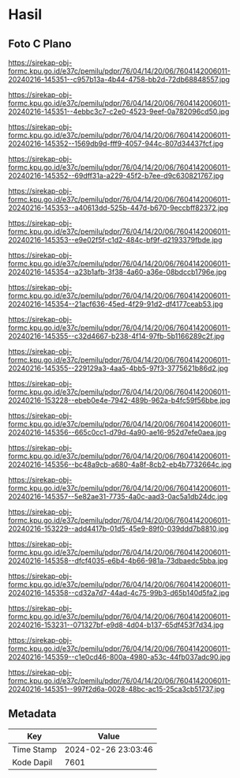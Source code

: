 # Hasil

## Foto C Plano

https://sirekap-obj-formc.kpu.go.id/e37c/pemilu/pdpr/76/04/14/20/06/7604142006011-20240216-145351--c957b13a-4b44-4758-bb2d-72db68848557.jpg

https://sirekap-obj-formc.kpu.go.id/e37c/pemilu/pdpr/76/04/14/20/06/7604142006011-20240216-145351--4ebbc3c7-c2e0-4523-9eef-0a782096cd50.jpg

https://sirekap-obj-formc.kpu.go.id/e37c/pemilu/pdpr/76/04/14/20/06/7604142006011-20240216-145352--1569db9d-fff9-4057-944c-807d34437fcf.jpg

https://sirekap-obj-formc.kpu.go.id/e37c/pemilu/pdpr/76/04/14/20/06/7604142006011-20240216-145352--69dff31a-a229-45f2-b7ee-d9c630821767.jpg

https://sirekap-obj-formc.kpu.go.id/e37c/pemilu/pdpr/76/04/14/20/06/7604142006011-20240216-145353--a40613dd-525b-447d-b670-9eccbff82372.jpg

https://sirekap-obj-formc.kpu.go.id/e37c/pemilu/pdpr/76/04/14/20/06/7604142006011-20240216-145353--e9e02f5f-c1d2-484c-bf9f-d2193379fbde.jpg

https://sirekap-obj-formc.kpu.go.id/e37c/pemilu/pdpr/76/04/14/20/06/7604142006011-20240216-145354--a23b1afb-3f38-4a60-a36e-08bdccb1796e.jpg

https://sirekap-obj-formc.kpu.go.id/e37c/pemilu/pdpr/76/04/14/20/06/7604142006011-20240216-145354--21acf636-45ed-4f29-91d2-df4177ceab53.jpg

https://sirekap-obj-formc.kpu.go.id/e37c/pemilu/pdpr/76/04/14/20/06/7604142006011-20240216-145355--c32d4667-b238-4f14-97fb-5b1166289c2f.jpg

https://sirekap-obj-formc.kpu.go.id/e37c/pemilu/pdpr/76/04/14/20/06/7604142006011-20240216-145355--229129a3-4aa5-4bb5-97f3-3775621b86d2.jpg

https://sirekap-obj-formc.kpu.go.id/e37c/pemilu/pdpr/76/04/14/20/06/7604142006011-20240216-153228--ebeb0e4e-7942-489b-962a-b4fc59f56bbe.jpg

https://sirekap-obj-formc.kpu.go.id/e37c/pemilu/pdpr/76/04/14/20/06/7604142006011-20240216-145356--665c0cc1-d79d-4a90-ae16-952d7efe0aea.jpg

https://sirekap-obj-formc.kpu.go.id/e37c/pemilu/pdpr/76/04/14/20/06/7604142006011-20240216-145356--bc48a9cb-a680-4a8f-8cb2-eb4b7732664c.jpg

https://sirekap-obj-formc.kpu.go.id/e37c/pemilu/pdpr/76/04/14/20/06/7604142006011-20240216-145357--5e82ae31-7735-4a0c-aad3-0ac5a1db24dc.jpg

https://sirekap-obj-formc.kpu.go.id/e37c/pemilu/pdpr/76/04/14/20/06/7604142006011-20240216-153229--add4417b-01d5-45e9-89f0-039ddd7b8810.jpg

https://sirekap-obj-formc.kpu.go.id/e37c/pemilu/pdpr/76/04/14/20/06/7604142006011-20240216-145358--dfcf4035-e6b4-4b66-981a-73dbaedc5bba.jpg

https://sirekap-obj-formc.kpu.go.id/e37c/pemilu/pdpr/76/04/14/20/06/7604142006011-20240216-145358--cd32a7d7-44ad-4c75-99b3-d65b140d5fa2.jpg

https://sirekap-obj-formc.kpu.go.id/e37c/pemilu/pdpr/76/04/14/20/06/7604142006011-20240216-153231--071327bf-e9d8-4d04-b137-65df453f7d34.jpg

https://sirekap-obj-formc.kpu.go.id/e37c/pemilu/pdpr/76/04/14/20/06/7604142006011-20240216-145359--c1e0cd46-800a-4980-a53c-44fb037adc90.jpg

https://sirekap-obj-formc.kpu.go.id/e37c/pemilu/pdpr/76/04/14/20/06/7604142006011-20240216-145351--997f2d6a-0028-48bc-ac15-25ca3cb51737.jpg


## Metadata

| Key        | Value               |
| ---------- | ------------------- |
| Time Stamp | 2024-02-26 23:03:46 |
| Kode Dapil | 7601                |



